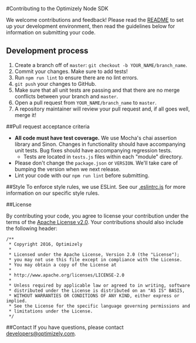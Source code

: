 #Contributing to the Optimizely Node SDK

We welcome contributions and feedback! Please read the [README](README.md) to set up your development environment, then read the guidelines below for information on submitting your code.

## Development process

1. Create a branch off of `master`: `git checkout -b YOUR_NAME/branch_name`.
2. Commit your changes. Make sure to add tests!
3. Run `npm run lint` to ensure there are no lint errors.
4. `git push` your changes to GitHub.
5. Make sure that all unit tests are passing and that there are no merge conflicts between your branch and `master`.
6. Open a pull request from `YOUR_NAME/branch_name` to `master`.
7. A repository maintainer will review your pull request and, if all goes well, merge it!

##Pull request acceptance criteria

* **All code must have test coverage.** We use Mocha's chai assertion library and Sinon. Changes in functionality should have accompanying unit tests. Bug fixes should have accompanying regression tests.
  * Tests are located in `tests.js` files within each "module" directory.
* Please don't change the `package.json` or `VERSION`. We'll take care of bumping the version when we next release.
* Lint your code with our `npm run lint` before submitting.

##Style
To enforce style rules, we use ESLint. See our [.eslintrc.js](.eslintrc.js) for more information on our specific style rules.

##License

By contributing your code, you agree to license your contribution under the terms of the [Apache License v2.0](http://www.apache.org/licenses/LICENSE-2.0). Your contributions should also include the following header:

```
/**
 * Copyright 2016, Optimizely
 *
 * Licensed under the Apache License, Version 2.0 (the "License");
 * you may not use this file except in compliance with the License.
 * You may obtain a copy of the License at
 *
 * http://www.apache.org/licenses/LICENSE-2.0
 *
 * Unless required by applicable law or agreed to in writing, software
 * distributed under the License is distributed on an "AS IS" BASIS,
 * WITHOUT WARRANTIES OR CONDITIONS OF ANY KIND, either express or implied.
 * See the License for the specific language governing permissions and
 * limitations under the License.
 */
 ```

##Contact
If you have questions, please contact developers@optimizely.com.
